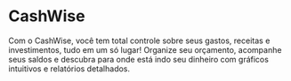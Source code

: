 # CashWise
Com o CashWise, você tem total controle sobre seus gastos, receitas e investimentos, tudo em um só lugar! Organize seu orçamento, acompanhe seus saldos e descubra para onde está indo seu dinheiro com gráficos intuitivos e relatórios detalhados.
